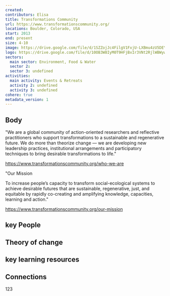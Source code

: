 ```yaml
---
created:
contributors: Elisa
title: Transformations Community
url: https://www.transformationscommunity.org/
locations: Boulder, Colorado, USA
start: 2013
end: present
size: 4-10
image: https://drive.google.com/file/d/1SZZojJc4FilgV1FxjU-LXBmu4zU5DEY3/view?usp=drive_link
logo: https://drive.google.com/file/d/10OB3W8IyM0T9HFjBxIr3VNt2RjlWBWyw/view?usp=drive_link
sectors:
  main sector: Environment, Food & Water
  sector 2: 
  sector 3: undefined
activities: 
  main activity: Events & Retreats
  activity 2: undefined
  activity 3: undefined
cohere: true
metadata_version: 1
---
```



## Body

"We are a global community of action-oriented researchers and reflective practitioners who support transformations to a sustainable and regenerative future. We do more than theorize change — we are developing new leadership practices, institutional arrangements and participatory techniques to bring desirable transformations to life."

https://www.transformationscommunity.org/who-we-are

"Our Mission

To increase people’s capacity to transform social-ecological systems to achieve desirable futures that are sustainable, regenerative, just, and equitable by rapidly co-creating and amplifying knowledge, capacities, learning and action."

https://www.transformationscommunity.org/our-mission

## key People



## Theory of change



## key learning resources



## Connections

123

